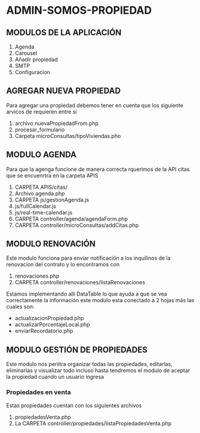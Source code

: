 # ADMIN-SOMOS-PROPIEDAD
## MODULOS DE LA APLICACIÓN
1) Agenda
2) Carousel
3) Añadir propiedad
4) SMTP
5) Configuracion

## AGREGAR NUEVA PROPIEDAD
Para agregar una propiedad debemos tener en cuenta 
que los siguiente arvicos de requieren entre si
1) archivo nuevaPropiedadFrom.php
2) procesar_formulario
3) Carpeta microConsultas/tipoViviendas.pho

## MODULO AGENDA
Para que la agenga funcione de manera correcta rquerimos de
la API citas que se encuenrtra en la carpeta APIS

1) CARPETA APIS/citas/
2) Archivo agenda.php
3) CARPETA js/gestionAgenda.js
4) js/fullCalendar.js
5) js/real-time-calendar.js
6) CARPETA controller/agenda/agendaForm.php
7) CARPETA controller/microConsultas/addCitas.php

## MODULO RENOVACIÓN
Este modulo funciona para enviar notificación a los inquilinos de la 
renovacion del contrato y lo encontramos con

1) renovaciones.php
2) CARPETA controller/renovaciones/listaRenovaciones

Estamos implementando allí DataTable lo que ayuda a que se vea correctamente la 
información este modulo esta conectado a 2 hojas más las cuales son:
- actualizacionPropiedad.php
- actualizarPorcentajeLocal.php
- enviarRecordatorio.php

## MODULO GESTIÓN DE PROPIEDADES
Este modulo nos periitra organizar todas las propiedades, editarlas, eliminarlas y visualizar todo
incluso hasta tendremos el modulo de aceptar la propiedad cuando un usuario ingresa
### Propiedades en venta
Estas propiedades cuentan con los siguientes archivos
1) propiedadesVenta.php 
2) La CARPETA controller/propiedades/listaPropiedadesVenta.php